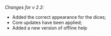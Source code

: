 _Changes for v 2.2_:
- Added the correct appearance for the dices;
- Core updates have been applied;
- Added a new version of offline help
